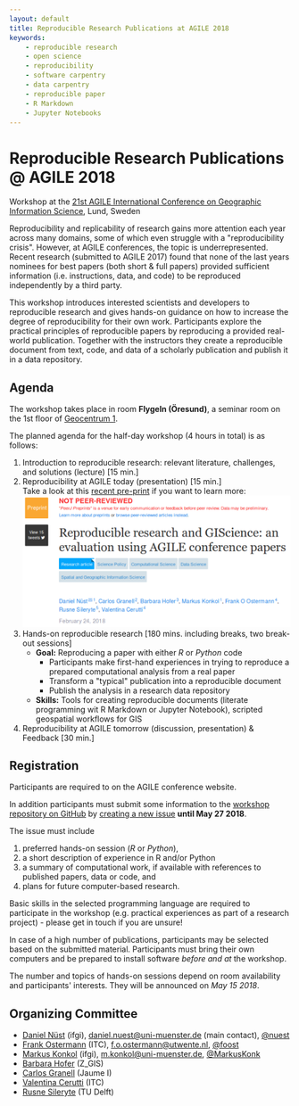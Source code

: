 ```yaml
---
layout: default
title: Reproducible Research Publications at AGILE 2018
keywords:
    - reproducible research
    - open science
    - reproducibility
    - software carpentry
    - data carpentry
    - reproducible paper
    - R Markdown
    - Jupyter Notebooks
---
```


# Reproducible Research Publications @ AGILE 2018

Workshop at the [21st AGILE International Conference on Geographic Information Science](http://agile-online.org/index.php/conference/conference-2018), Lund, Sweden

Reproducibility and replicability of research gains more attention each year across many domains, some of which even struggle with a "reproducibility crisis".
However, at AGILE conferences, the topic is underrepresented.
Recent research (submitted to AGILE 2017) found that none of the last years nominees for best papers (both short & full papers) provided sufficient information (i.e. instructions, data, and code) to be reproduced independently by a third party.

This workshop introduces interested scientists and developers to reproducible research and gives hands-on guidance on how to increase the degree of reproducibility for their own work.
Participants explore the practical principles of reproducible papers by reproducing a provided real-world publication.
Together with the instructors they create a reproducible document from text, code, and data of a scholarly publication and publish it in a data repository.

## Agenda

The workshop takes place in room **Flygeln (Öresund)**, a seminar room on the 1st floor of [Geocentrum 1](https://agile-online.org/practical-and-local-information-2018/venues-and-social-events-2018).

The planned agenda for the half-day workshop (4 hours in total) is as follows:

1. Introduction to reproducible research: relevant literature, challenges, and solutions (lecture) [15 min.]
2. Reproducibility at AGILE today (presentation) [15 min.]<br />
Take a look at this [recent pre-print](https://doi.org/10.7287/peerj.preprints.26561v1) if you want to learn more:
[![](public/images/peerj-preprint-agile-rr.png)](https://doi.org/10.7287/peerj.preprints.26561v1)
3. Hands-on reproducible research [180 mins. including breaks, two break-out sessions]
    - **Goal:** Reproducing a paper with either _R_ or _Python_ code
        - Participants make first-hand experiences in trying to reproduce a prepared computational analysis from a real paper
        - Transform a "typical" publication into a reproducible document
        - Publish the analysis in a research data repository
    - **Skills:** Tools for creating reproducible documents (literate programming wit R Markdown or Jupyter Notebook), scripted geospatial workflows for GIS
4. Reproducibility at AGILE tomorrow (discussion, presentation) & Feedback [30 min.]

## Registration

Participants are required to on the AGILE conference website.

In addition participants must submit some information to the [workshop repository on GitHub](https://github.com/o2r-project/reproducible-agile) by [creating a new issue](https://github.com/o2r-project/reproducible-agile/issues/new) **until May 27 2018**.

The issue must include

1. preferred hands-on session (_R_ or _Python_),
1. a short description of experience in R and/or Python
1. a summary of computational work, if available with references to published papers, data or code, and
1. plans for future computer-based research.

Basic skills in the selected programming language are required to participate in the workshop (e.g. practical experiences as part of a research project) - please get in touch if you are unsure!

In case of a high number of publications, participants may be selected based on the submitted material.
Participants must bring their own computers and be prepared to install software _before and at_ the workshop.

The number and topics of hands-on sessions depend on room availability and participants' interests.
They will be announced on _May 15 2018_.

## Organizing Committee

- [Daniel Nüst](https://orcid.org/0000-0002-0024-5046) (ifgi), daniel.nuest@uni-muenster.de (main contact), [@nuest](https://github.com/nuest)
- [Frank Ostermann](https://orcid.org/0000-0002-9317-8291) (ITC), f.o.ostermann@utwente.nl, [@foost](https://github.com/foost)
- [Markus Konkol](https://orcid.org/0000-0001-6651-0976) (ifgi), m.konkol@uni-muenster.de, [@MarkusKonk](https://github.com/MarkusKonk)
- [Barbara Hofer](https://orcid.org/0000-0001-7078-3766) (Z_GIS)
- [Carlos Granell](https://orcid.org/0000-0003-1004-9695) (Jaume I)
- [Valentina Cerutti](https://orcid.org/0000-0002-9612-1581) (ITC)
- [Rusne Sileryte](https://orcid.org/0000-0002-8245-3016) (TU Delft)
